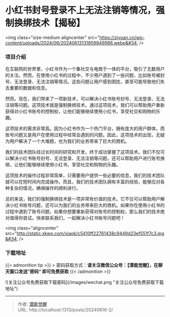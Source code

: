 # 小红书封号登录不上无法注销等情况，强制换绑技术【揭秘】


&lt;img class=&#34;size-medium aligncenter&#34; src=&#34;https://ziyuan.cn/wp-content/uploads/2024/06/20240613131859849986.webp&#34;  /&gt;

###  项目介绍

在互联网的世界里，小红书作为一个集社交与电商于一体的平台，吸引了无数用户的关注。然而，在使用小红书的过程中，不少用户遇到了一些问题，比如账号被封号、无法登录、无法注销等情况。这些问题让用户感到困扰，甚至可能导致他们失去重要的数据和信息。

然而，现在，我们带来了一项新技术，可以解决小红书账号封号、无法登录、无法注销等问题。这项技术就是强制换绑技术。通过这项技术，我们可以帮助用户重新获得对小红书账号的控制权，让他们能够继续使用小红书，享受社交和购物的乐趣。

这项技术的需求非常高。因为小红书作为一个热门平台，拥有庞大的用户群体。而账号问题又是用户在使用过程中经常会遇到的问题。因此，这项技术的出现，无疑为用户解决了一个大难题，也为我们的业务带来了巨大的商机。

我们的技术团队经过长时间的研究和开发，终于成功掌握了这项技术。我们不仅可以解决小红书账号封号、无法登录、无法注销等问题，还可以帮助用户进行账号换绑，让他们能够继续使用小红书，享受社交和购物的乐趣。

这项技术的操作过程非常简单，只需要用户提供一些必要的信息，我们的技术团队就可以在短时间内完成操作。而且，我们的技术团队拥有丰富的经验，能够应对各种复杂的情况，确保操作的顺利进行。

总的来说，我们的强制换绑技术是一项非常有价值的技术。它不仅可以帮助用户解决小红书账号问题，还可以为我们的业务带来巨大的商机。如果你在使用小红书的过程中遇到了账号问题，如果你想要重新获得对账号的控制权，那么我们的技术绝对值得你尝试。快来联系我们，一起解决小红书账号问题吧！

&lt;img class=&#34;aligncenter&#34; src=&#34;http://static.xkwo.com/xiaok/c5410ff22761438c9449d23ef551f7c3.jpg&#34; /&gt;

### 下载地址




{{&lt; admonition tip &gt;}}
&gt; 密码获取方式：**请关注微信公众号：【潜能觉醒】，在聊天窗口发送”密码“ 即可免费获取**
{{&lt; /admonition &gt;}}


![关注公众号免费获取下载密码](/images/wechat.png &#34;关注公众号免费获取下载地址&#34;)

---

> 作者: [潜能觉醒](/)  
> URL: http://localhost:1313/posts/20240616-2/  


